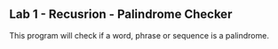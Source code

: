 ## Lab 1 - Recusrion - Palindrome Checker

This program will check if a word, phrase or sequence is a palindrome.